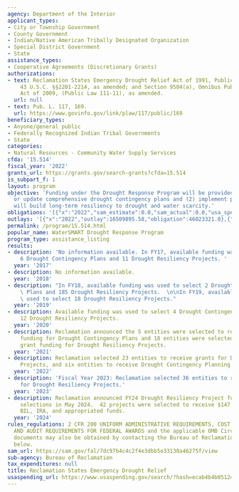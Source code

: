 ```yaml
---
agency: Department of the Interior
applicant_types:
- City or Township Government
- County Government
- Indian/Native American Tribally Designated Organization
- Special District Government
- State
assistance_types:
- Cooperative Agreements (Discretionary Grants)
authorizations:
- text: Reclamation States Emergency Drought Relief Act of 1991, Public Law 102-250,
    43 U.S.C. §§2201-2214, as amended; and Section 9504(a), Omnibus Public Lands Management
    Act of 2009, (Public Law 111-11), as amended.
  url: null
- text: Pub. L. 117, 169.
  url: https://www.govinfo.gov/link/plaw/117/public/169
beneficiary_types:
- Anyone/general public
- Federally Recognized Indian Tribal Governments
- State
categories:
- Natural Resources - Community Water Supply Services
cfda: '15.514'
fiscal_year: '2022'
grants_url: https://grants.gov/search-grants?cfda=15.514
is_subpart_f: 1
layout: program
objective: 'Funding under the Drought Response Program will be provided to: (1) develop
  or update comprehensive drought contingency plans and (2) implement projects that
  will build long-term resiliency to drought and water scarcity.'
obligations: '[{"x":"2022","sam_estimate":0.0,"sam_actual":0.0,"usa_spending_actual":48238268.04},{"x":"2023","sam_estimate":0.0,"sam_actual":106200000.0,"usa_spending_actual":106234984.25},{"x":"2024","sam_estimate":147900000.0,"sam_actual":0.0,"usa_spending_actual":3732386.36}]'
outlays: '[{"x":"2022","outlay":16509895.58,"obligation":46023321.0},{"x":"2023","outlay":62905819.7,"obligation":108612853.43},{"x":"2024","outlay":9598.27,"obligation":5363463.0}]'
permalink: /program/15.514.html
popular_name: WaterSMART Drought Response Program
program_type: assistance_listing
results:
- description: 'No information available. In FY17, available funding was used to select
    6 Drought Contingency Plans and 11 Drought Resiliency Projects. '
  year: '2017'
- description: No information available.
  year: '2018'
- description: "In FY18, available funding was used to select 2 Drought Contingency\
    \ Plans and 185 Drought Resiliency Projects.  \n\nIn FY19, available funding was\
    \ used to select 18 Drought Resiliency Projects."
  year: '2019'
- description: Available funding was used to select 4 Drought Contingency Plans and
    12 Drought Resiliency Projects.
  year: '2020'
- description: Reclamation announced the 5 entities were selected to receive grant
    funding for Drought Contingency Plans and 18 entities were selected to receive
    grant funding for Drought Resiliency Projects.
  year: '2021'
- description: Reclamation selected 23 entities to receive grants for Drought Resiliency
    Projects, and six entities to receive Drought Contingency Planning grants.
  year: '2022'
- description: 'Fiscal Year 2023: Reclamation selected 36 entities to receive grants
    for Drought Resiliency Projects.'
  year: '2023'
- description: Reclamation announced FY24 Drought Resiliency Project funding opportunity
    selections in May 2024.  42 projects were selected to receive $147.9 million in
    BIL, IRA, and appropriated funds.
  year: '2024'
rules_regulations: 2 CFR 200 UNIFORM ADMINISTRATIVE REQUIREMENTS, COST PRINCIPLES,
  AND AUDIT REQUIREMENTS FOR FEDERAL AWARDS and the applicable OMB Circulars.  These
  documents may also be obtained by contacting the Bureau of Reclamation Office listed
  below.
sam_url: https://sam.gov/fal/7dc97b4c4c2f4e3dbb5e33130a46275f/view
sub-agency: Bureau of Reclamation
tax_expenditures: null
title: Reclamation States Emergency Drought Relief
usaspending_url: https://www.usaspending.gov/search/?hash=ecab4b4b051243e9f95db6a86458877d
---
```

